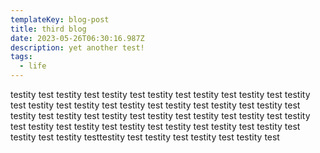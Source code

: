 ```yaml
---
templateKey: blog-post
title: third blog
date: 2023-05-26T06:30:16.987Z
description: yet another test!
tags:
  - life
---
```

testity test testity test testity test testity test testity test testity test testity test testity test testity test testity test testity test testity test testity test testity test testity test testity test testity test testity test testity test testity test testity test testity test testity test testity test testity test testity test testity test testity testtestity test testity test testity test testity test